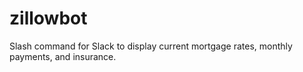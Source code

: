 # zillowbot
Slash command for Slack to display current mortgage rates, monthly payments, and insurance.

